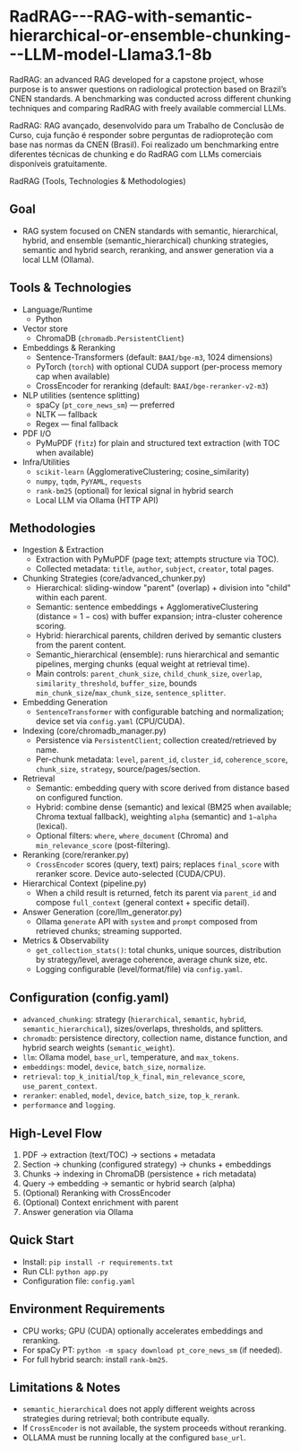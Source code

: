 # RadRAG---RAG-with-semantic-hierarchical-or-ensemble-chunking---LLM-model-Llama3.1-8b

RadRAG: an advanced RAG developed for a capstone project, whose purpose is to answer questions on radiological protection based on Brazil’s CNEN standards. A benchmarking was conducted across different chunking techniques and comparing RadRAG with freely available commercial LLMs.

RadRAG: RAG avançado, desenvolvido para um Trabalho de Conclusão de Curso, cuja função é responder sobre perguntas de radioproteção com base nas normas da CNEN (Brasil). Foi realizado um benchmarking entre diferentes técnicas de chunking e do RadRAG com LLMs comerciais disponíveis gratuitamente.

 RadRAG (Tools, Technologies & Methodologies)

## Goal
- RAG system focused on CNEN standards with semantic, hierarchical, hybrid, and ensemble (semantic_hierarchical) chunking strategies, semantic and hybrid search, reranking, and answer generation via a local LLM (Ollama).

## Tools & Technologies
- Language/Runtime
  - Python
- Vector store
  - ChromaDB (`chromadb.PersistentClient`)
- Embeddings & Reranking
  - Sentence-Transformers (default: `BAAI/bge-m3`, 1024 dimensions)
  - PyTorch (`torch`) with optional CUDA support (per-process memory cap when available)
  - CrossEncoder for reranking (default: `BAAI/bge-reranker-v2-m3`)
- NLP utilities (sentence splitting)
  - spaCy (`pt_core_news_sm`) — preferred
  - NLTK — fallback
  - Regex — final fallback
- PDF I/O
  - PyMuPDF (`fitz`) for plain and structured text extraction (with TOC when available)
- Infra/Utilities
  - `scikit-learn` (AgglomerativeClustering; cosine_similarity)
  - `numpy`, `tqdm`, `PyYAML`, `requests`
  - `rank-bm25` (optional) for lexical signal in hybrid search
  - Local LLM via Ollama (HTTP API)

## Methodologies
- Ingestion & Extraction
  - Extraction with PyMuPDF (page text; attempts structure via TOC).
  - Collected metadata: `title`, `author`, `subject`, `creator`, total pages.
- Chunking Strategies (core/advanced_chunker.py)
  - Hierarchical: sliding-window "parent" (overlap) + division into "child" within each parent.
  - Semantic: sentence embeddings + AgglomerativeClustering (distance = 1 − cos) with buffer expansion; intra-cluster coherence scoring.
  - Hybrid: hierarchical parents, children derived by semantic clusters from the parent content.
  - Semantic_hierarchical (ensemble): runs hierarchical and semantic pipelines, merging chunks (equal weight at retrieval time).
  - Main controls: `parent_chunk_size`, `child_chunk_size`, `overlap`, `similarity_threshold`, `buffer_size`, bounds `min_chunk_size`/`max_chunk_size`, `sentence_splitter`.
- Embedding Generation
  - `SentenceTransformer` with configurable batching and normalization; device set via `config.yaml` (CPU/CUDA).
- Indexing (core/chromadb_manager.py)
  - Persistence via `PersistentClient`; collection created/retrieved by name.
  - Per-chunk metadata: `level`, `parent_id`, `cluster_id`, `coherence_score`, `chunk_size`, `strategy`, source/pages/section.
- Retrieval
  - Semantic: embedding query with score derived from distance based on configured function.
  - Hybrid: combine dense (semantic) and lexical (BM25 when available; Chroma textual fallback), weighting `alpha` (semantic) and `1−alpha` (lexical).
  - Optional filters: `where`, `where_document` (Chroma) and `min_relevance_score` (post-filtering).
- Reranking (core/reranker.py)
  - `CrossEncoder` scores (query, text) pairs; replaces `final_score` with reranker score. Device auto-selected (CUDA/CPU).
- Hierarchical Context (pipeline.py)
  - When a child result is returned, fetch its parent via `parent_id` and compose `full_context` (general context + specific detail).
- Answer Generation (core/llm_generator.py)
  - Ollama `generate` API with `system` and `prompt` composed from retrieved chunks; streaming supported.
- Metrics & Observability
  - `get_collection_stats()`: total chunks, unique sources, distribution by strategy/level, average coherence, average chunk size, etc.
  - Logging configurable (level/format/file) via `config.yaml`.

## Configuration (config.yaml)
- `advanced_chunking`: strategy (`hierarchical`, `semantic`, `hybrid`, `semantic_hierarchical`), sizes/overlaps, thresholds, and splitters.
- `chromadb`: persistence directory, collection name, distance function, and hybrid search weights (`semantic_weight`).
- `llm`: Ollama model, `base_url`, temperature, and `max_tokens`.
- `embeddings`: model, `device`, `batch_size`, `normalize`.
- `retrieval`: `top_k_initial`/`top_k_final`, `min_relevance_score`, `use_parent_context`.
- `reranker`: `enabled`, `model`, `device`, `batch_size`, `top_k_rerank`.
- `performance` and `logging`.

## High-Level Flow
1) PDF → extraction (text/TOC) → sections + metadata
2) Section → chunking (configured strategy) → chunks + embeddings
3) Chunks → indexing in ChromaDB (persistence + rich metadata)
4) Query → embedding → semantic or hybrid search (alpha)
5) (Optional) Reranking with CrossEncoder
6) (Optional) Context enrichment with parent
7) Answer generation via Ollama

## Quick Start
- Install: `pip install -r requirements.txt`
- Run CLI: `python app.py`
- Configuration file: `config.yaml`

## Environment Requirements
- CPU works; GPU (CUDA) optionally accelerates embeddings and reranking.
- For spaCy PT: `python -m spacy download pt_core_news_sm` (if needed).
- For full hybrid search: install `rank-bm25`.

## Limitations & Notes
- `semantic_hierarchical` does not apply different weights across strategies during retrieval; both contribute equally.
- If `CrossEncoder` is not available, the system proceeds without reranking.
- OLLAMA must be running locally at the configured `base_url`.

